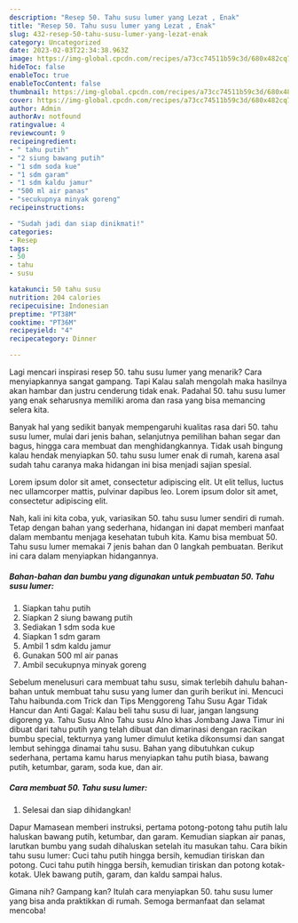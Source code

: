 ```yaml
---
description: "Resep 50. Tahu susu lumer yang Lezat , Enak"
title: "Resep 50. Tahu susu lumer yang Lezat , Enak"
slug: 432-resep-50-tahu-susu-lumer-yang-lezat-enak
category: Uncategorized
date: 2023-02-03T22:34:38.963Z
image: https://img-global.cpcdn.com/recipes/a73cc74511b59c3d/680x482cq70/50-tahu-susu-lumer-foto-resep-utama.jpg
hideToc: false
enableToc: true
enableTocContent: false
thumbnail: https://img-global.cpcdn.com/recipes/a73cc74511b59c3d/680x482cq70/50-tahu-susu-lumer-foto-resep-utama.jpg
cover: https://img-global.cpcdn.com/recipes/a73cc74511b59c3d/680x482cq70/50-tahu-susu-lumer-foto-resep-utama.jpg
author: Admin
authorAv: notfound
ratingvalue: 4
reviewcount: 9
recipeingredient:
- " tahu putih"
- "2 siung bawang putih"
- "1 sdm soda kue"
- "1 sdm garam"
- "1 sdm kaldu jamur"
- "500 ml air panas"
- "secukupnya minyak goreng"
recipeinstructions:

- "Sudah jadi dan siap dinikmati!"
categories:
- Resep
tags:
- 50
- tahu
- susu

katakunci: 50 tahu susu 
nutrition: 204 calories
recipecuisine: Indonesian
preptime: "PT38M"
cooktime: "PT36M"
recipeyield: "4"
recipecategory: Dinner

---
```



Lagi mencari inspirasi resep 50. tahu susu lumer yang menarik? Cara menyiapkannya sangat gampang. Tapi Kalau salah mengolah maka hasilnya akan hambar dan justru cenderung tidak enak. Padahal 50. tahu susu lumer yang enak seharusnya memiliki aroma dan rasa yang bisa memancing selera kita.


Banyak hal yang sedikit banyak mempengaruhi kualitas rasa dari 50. tahu susu lumer, mulai dari jenis bahan, selanjutnya pemilihan bahan segar dan bagus, hingga cara membuat dan menghidangkannya. Tidak usah bingung kalau hendak menyiapkan 50. tahu susu lumer enak di rumah, karena asal sudah tahu caranya maka hidangan ini bisa menjadi sajian spesial.

Lorem ipsum dolor sit amet, consectetur adipiscing elit. Ut elit tellus, luctus nec ullamcorper mattis, pulvinar dapibus leo. Lorem ipsum dolor sit amet, consectetur adipiscing elit.


Nah, kali ini kita coba, yuk, variasikan 50. tahu susu lumer sendiri di rumah. Tetap dengan bahan yang sederhana, hidangan ini dapat memberi manfaat dalam membantu menjaga kesehatan tubuh kita. Kamu bisa membuat 50. Tahu susu lumer memakai 7 jenis bahan dan 0 langkah pembuatan. Berikut ini cara dalam menyiapkan hidangannya.

<!--inarticleads1-->

##### Bahan-bahan dan bumbu yang digunakan untuk pembuatan 50. Tahu susu lumer:

1. Siapkan  tahu putih
1. Siapkan 2 siung bawang putih
1. Sediakan 1 sdm soda kue
1. Siapkan 1 sdm garam
1. Ambil 1 sdm kaldu jamur
1. Gunakan 500 ml air panas
1. Ambil secukupnya minyak goreng


Sebelum menelusuri cara membuat tahu susu, simak terlebih dahulu bahan-bahan untuk membuat tahu susu yang lumer dan gurih berikut ini. Mencuci Tahu haibunda.com Trick dan Tips Menggoreng Tahu Susu Agar Tidak Hancur dan Anti Gagal: Kalau beli tahu susu di luar, jangan langsung digoreng ya. Tahu Susu Alno Tahu susu Alno khas Jombang Jawa Timur ini dibuat dari tahu putih yang telah dibuat dan dimarinasi dengan racikan bumbu special, tekturnya yang lumer dimulut ketika dikonsumsi dan sangat lembut sehingga dinamai tahu susu. Bahan yang dibutuhkan cukup sederhana, pertama kamu harus menyiapkan tahu putih biasa, bawang putih, ketumbar, garam, soda kue, dan air. 

<!--inarticleads2-->

##### Cara membuat 50. Tahu susu lumer:


1. Selesai dan siap dihidangkan!

Dapur Mamasean memberi instruksi, pertama potong-potong tahu putih lalu haluskan bawang putih, ketumbar, dan garam. Kemudian siapkan air panas, larutkan bumbu yang sudah dihaluskan setelah itu masukan tahu. Cara bikin tahu susu lumer: Cuci tahu putih hingga bersih, kemudian tiriskan dan potong. Cuci tahu putih hingga bersih, kemudian tiriskan dan potong kotak-kotak. Ulek bawang putih, garam, dan kaldu sampai halus. 

Gimana nih? Gampang kan? Itulah cara menyiapkan 50. tahu susu lumer yang bisa anda praktikkan di rumah. Semoga bermanfaat dan selamat mencoba!
